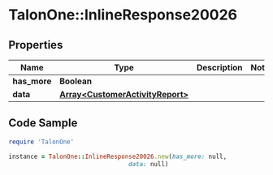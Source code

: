# TalonOne::InlineResponse20026

## Properties

Name | Type | Description | Notes
------------ | ------------- | ------------- | -------------
**has_more** | **Boolean** |  | 
**data** | [**Array&lt;CustomerActivityReport&gt;**](CustomerActivityReport.md) |  | 

## Code Sample

```ruby
require 'TalonOne'

instance = TalonOne::InlineResponse20026.new(has_more: null,
                                 data: null)
```


